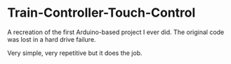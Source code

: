# Train-Controller-Touch-Control
A recreation of the first Arduino-based project I ever did. The original code was lost in a hard drive failure.

Very simple, very repetitive but it does the job.
